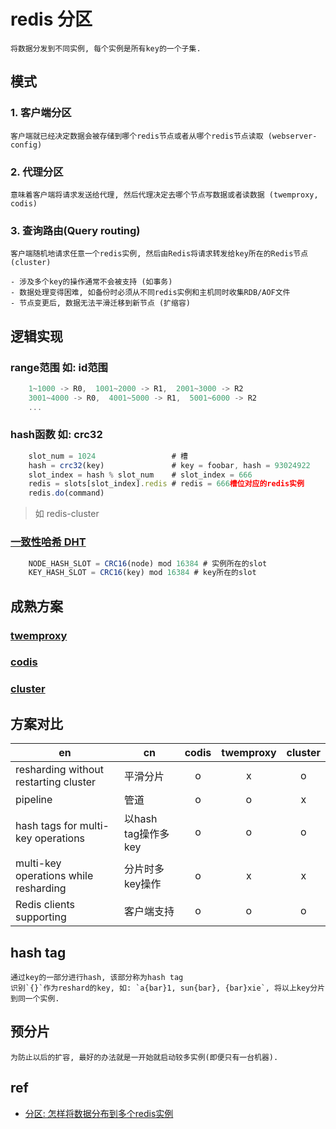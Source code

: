 # redis 分区

    将数据分发到不同实例, 每个实例是所有key的一个子集.

## 模式

### 1. 客户端分区  

    客户端就已经决定数据会被存储到哪个redis节点或者从哪个redis节点读取 (webserver-config) 

### 2. 代理分区  

    意味着客户端将请求发送给代理, 然后代理决定去哪个节点写数据或者读数据 (twemproxy, codis)  

### 3. 查询路由(Query routing)  

    客户端随机地请求任意一个redis实例, 然后由Redis将请求转发给key所在的Redis节点 (cluster)  

    - 涉及多个key的操作通常不会被支持 (如事务)  
    - 数据处理变得困难, 如备份时必须从不同redis实例和主机同时收集RDB/AOF文件  
    - 节点变更后, 数据无法平滑迁移到新节点 (扩缩容)  

## 逻辑实现

### range范围 如: id范围

```js
    1~1000 -> R0,  1001~2000 -> R1,  2001~3000 -> R2
    3001~4000 -> R0,  4001~5000 -> R1,  5001~6000 -> R2
    ...
```

### hash函数 如: crc32

```js
    slot_num = 1024                 # 槽
    hash = crc32(key)               # key = foobar, hash = 93024922
    slot_index = hash % slot_num    # slot_index = 666
    redis = slots[slot_index].redis # redis = 666槽位对应的redis实例
    redis.do(command)
```

> 如 redis-cluster

### [一致性哈希 DHT](algo-DHT.md)

```js
    NODE_HASH_SLOT = CRC16(node) mod 16384 # 实例所在的slot
    KEY_HASH_SLOT = CRC16(key) mod 16384 # key所在的slot
```

## 成熟方案

### [twemproxy](redis-twemproxy.md)

### [codis](redis-codis.md)

### [cluster](redis-cluster.md)

## 方案对比

| en                                    | cn                  | codis | twemproxy | cluster |
| ------------------------------------- | ------------------- | :---: | :-------: | :-----: |
| resharding without restarting cluster | 平滑分片            |   o   |     x     |    o    |
| pipeline                              | 管道                |   o   |     o     |    x    |
| hash tags for multi-key operations    | 以hash tag操作多key |   o   |     o     |    o    |
| multi-key operations while resharding | 分片时多key操作     |   o   |     x     |    x    |
| Redis clients supporting              | 客户端支持          |   o   |     o     |    o    |

## hash tag

    通过key的一部分进行hash, 该部分称为hash tag  
    识别`{}`作为reshard的key, 如: `a{bar}1, sun{bar}, {bar}xie`, 将以上key分片到同一个实例.

## 预分片

    为防止以后的扩容, 最好的办法就是一开始就启动较多实例(即便只有一台机器).

## ref

- [分区: 怎样将数据分布到多个redis实例](http://www.redis.cn/topics/partitioning.html)